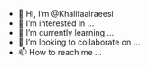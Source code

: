 - 👋 Hi, I’m @Khalifaalraeesi
- 👀 I’m interested in ...
- 🌱 I’m currently learning ...
- 💞️ I’m looking to collaborate on ...
- 📫 How to reach me ...

<!---
Khalifaalraeesi/Khalifaalraeesi is a ✨ special ✨ repository because its `README.md` (this file) appears on your GitHub profile.
You can click the Preview link to take a look at your changes.
--->

